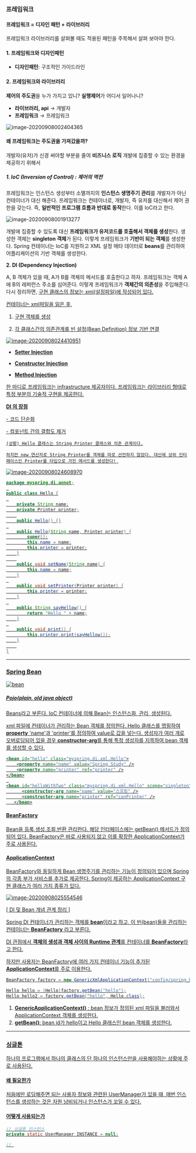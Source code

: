 ### 프레임워크

#### 프레임워크 = 디자인 패턴 + 라이브러리

프레임워크 라이브러리를 살펴볼 때도 적용된 패턴을 주목해서 살펴 보아야 한다.

#### 1. 프레임워크와 디자인패턴

* **디자인패턴**: 구조적인 가이드라인 



#### 2. 프레임워크와 라이브러리

**제어의 주도권**을 누가 가지고 있니? **실행제어**가 어디서 일어나니?

* **라이브러리, api** → 개발자
* **프레임워크** → 프레임워크

![image-20200908002404365](../images/spring/3.png)



#### 왜 프레임워크는 주도권을  가져갔을까?

개발자(유저)가 신경 써야할 부분을 줄여 **비즈니스 로직** 개발에 집중할 수 있는 환경을 제공하기 위해서 



##### 1. **IoC (Inversion of Control)** : 제어의 역전 

프레임워크는 인스턴스 생성부터 소멸까지의 **인스턴스 생명주기 관리**를 개발자가 아닌 컨테이너가 대신 해준다. 프레임워크는 컨테이너로, 개발자, 즉 유저를 대신해서 제어 권한을 갖는다. 즉,  **일반적인 프로그램 흐름과 반대로 동작**한다. 이를 IoC라고 한다. 

![image-20200908001913277](../images/spring/2.png)

개발에 집중할 수 있도록 대신 **프레임워크가 유저코드를 호출해서 객체를 생성**한다. 생성한 객체는 **singleton 객체**가 된다. 이렇게 프레임워크가 **기반이 되는 객체**를 생성한다. Spring 컨테이너는 IoC를 지원하고 XML 설정 메타 데이터로 **beans**를 관리하여 어플리케이션의 기반 객체를 생성한다.



**2. DI (Dependency Injection)**

A, B 객체가 있을 때, A가 B를 객체의 메서드를 호출한다고 하자. 프레임워크는 객체 A에 B의 레퍼런스 주소를 심어준다. 이렇게 프레임워크가 **객체간의 의존성**을 주입해준다. 다시 정리하면, <u>구현 클래스의 정보는 xml(설정파일)에 작성되어 있다. 

컨테이너는 xml파일을 읽은 후,

1. 구현 객체를 생성

2. 각 클래스간의 의존관계를 빈 설정(Bean Definition) 정보 기반 연결

![image-20200908024410951](../images/spring/4.png)

* **Setter Injection**

* **Constructor Injection**

* **Method Injection**

한 마디로 프레임워크는 infrastructure 제공자이다. 프레임워크는 라이브러리 형태로 특정 부분의 기술적 구현을 제공한다.

**DI 의 장점**

\- 코드 단순화

\- 컴포넌트 간의 결합도 제거





```
(상황) Hello 클래스는 String Printer 클래스와 의존 관계이다.

하지만 new 연산자로 String Printer를 객체를 따로 선언하지 않았다. 대신에 상위 인터페이스인 Printer를 타입으로 가진 메서드를 생성한다! 
```



![image-20200908024608970](C:\Users\IMPlay\Desktop\TIL\images\spring\5.png)



```java
package myspring.di.annot;
 
public class Hello {
 
    private String name;
    private Printer printer;
    
    public Hello() {}
 
    public Hello(String name, Printer printer) {
        super();
        this.name = name;
        this.printer = printer;
    }
    
    public void setName(String name) {
        this.name = name;
    }
 
    public void setPrinter(Printer printer) {
        this.printer = printer;
    }
 
    public String sayHellow() {
        return "Hello " + name;
    }
 
    public void print() {
        this.printer.print(sayHellow());
    }
    
}
```





----

### Spring Bean

![bean](../images/spring/1.png)



##### Pojo(plain, old java object)

Beans라고 부른다. IoC 컨테이너에 의해 Bean는 인스턴스화, 관리, 생성된다. 



xml 파일에 컨테이너가 관리하는 Bean 객체를 정의한다.  Hello 클래스를 맵핑하여 **property** 'name'과 'printer'를 정의하여 value로 값을 넣는다.  생성자가 여러 개로 오버로딩되어 있을 경우 **constructor-arg**를 통해 특정 생성자를 지목하여 bean 객체를 생성할 수 있다. 

```xml
<bean id="hello" class="myspring.di.xml.Hello">
    <property name="name" value="Spring Study" />
    <property name="printer" ref="printer" />
</bean>
 
<bean id="helloWithTwo" class="myspring.di.xml.Hello" scope="singleton">
      <constructor-arg name="name" value="스프링" />
      <constructor-arg name="printer" ref="conPrinter" />
   </bean>
```



#### BeanFactory 

Bean을 등록,생성,조회,반환 관리한다. 해당 인터페이스에는 getBean() 메서드가 정의되어 있다.  BeanFactory은 바로 사용되지 않고 이를 확장한 ApplicationContext가 주로 사용된다.

#### ApplicationContext

BeanFactory와 동일하게 Bean 생명주기를 관리하는 기능이 정의되어 있으며 Spring의 각종 부가 서비스를 추가로 제공한다. Spring이 제공하는 ApplicationContext 구현 클래스가 여러 가지 종류가 있다.

![image-20200908025554546](C:\Users\IMPlay\Desktop\TIL\images\spring\6.png)



[ DI 및 Bean 개념 관계 정리 ]

Spring DI 컨테이너가 관리하는 객체를 **bean**이라고 하고, 이 빈(bean)들을 관리하는 컨테이너는 **BeanFactory** 라고 부른다.

 DI 관점에서 **객체의 생성과 객체 사이의 Runtime 관계**를  컨테이너를 **BeanFactory**라고 한다.

하지만 사용자는 BeanFactory에 여러 가지 컨테이너 기능이 추가된 **ApplicationContext**를 주로 이용한다.

```java
BeanFactory factory = new GenericXmlApplicationContext("config/spring_beans.xml");

Hello hello = (Hello)factory.getBean("hello");
Hello hello2 = factory.getBean("hello", Hello.class);
```

1. **GenericApplicationContext()** : bean 정보가 정의된 xml 파일을 불러와서 ApplicationContext 객체를 생성한다. 
2. **getBean()**: bean id가 hello이고 Hello 클래스인 bean 객체를 생성한다.  



---

### 싱글톤

하나의 프로그램에서 하나의 클래스의 단 하나의 인스턴스만을 사용해야하는 상황에 주로 사용된다.

#### 왜 필요한가

처음에만 로딩해주면 되는 사용자 정보와 관련된 UserManager가 있을 때, 매번 인스턴스를 생성하는 것은 자원 낭비되거나 인스턴스가 꼬일 수 있다.



#### 어떻게 사용되는가

```java
// 싱글톤 인스턴스
private static UserManager INSTANCE = null;

// 
```


